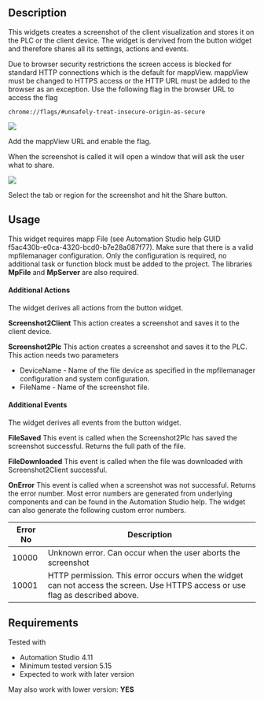 ## Description
This widgets creates a screenshot of the client visualization and stores it on the PLC or the client device. The widget is dervived from the button widget and therefore shares all its settings, actions and events. 

Due to browser security restrictions the screen access is blocked for standard HTTP connections which is the default for mappView. mappView must be changed to HTTPS access or the HTTP URL must be added to the browser as an exception. Use the following flag in the browser URL to access the flag

```chrome://flags/#unsafely-treat-insecure-origin-as-secure```

![](./images/screenshot2.png)

Add the mappView URL and enable the flag.

When the screenshot is called it will open a window that will ask the user what to share. 

![](./images/screenshot1.png)

Select the tab or region for the screenshot and hit the Share button.

## Usage
This widget requires mapp File (see Automation Studio help GUID f5ac430b-e0ca-4320-bcd0-b7e28a087f77). Make sure that there is a valid mpfilemanager configuration. Only the configuration is required, no additional task or function block must be added to the project. The libraries **MpFile** and **MpServer** are also required.

#### Additional Actions
The widget derives all actions from the button widget.

**Screenshot2Client**
This action creates a screenshot and saves it to the client device.

**Screenshot2Plc**
This action creates a screenshot and saves it to the PLC. This action needs two parameters

* DeviceName - Name of the file device as specified in the mpfilemanager configuration and system configuration.
* FileName - Name of the screenshot file.

#### Additional Events
The widget derives all events from the button widget.

**FileSaved**
This event is called when the Screenshot2Plc has saved the screenshot successful. Returns the full path of the file.

**FileDownloaded**
This event is called when the file was downloaded with Screenshot2Client successful. 

**OnError**
This event is called when a screenshot was not successful. Returns the error number. Most error numbers are generated from underlying components and can be found in the Automation Studio help. The widget can also generate the following custom error numbers.

| Error No  | Description  |
|---|---|
| 10000  | Unknown error. Can occur when the user aborts the screenshot |
| 10001  | HTTP permission. This error occurs when the widget can not access the screen. Use HTTPS access or use flag as described above. |

## Requirements

Tested with

* Automation Studio 4.11
* Minimum tested version 5.15
* Expected to work with later version

May also work with lower version: **YES**



